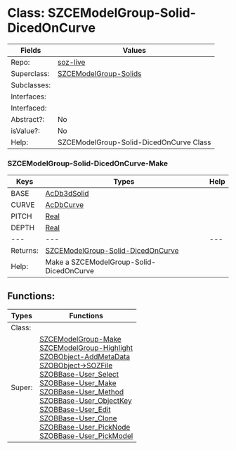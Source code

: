 
# Class:	SZCEModelGroup-Solid-DicedOnCurve

| Fields | Values |
| --------- | --------- |
| Repo: | [soz-live](/repos/soz-live.html) |
| Superclass: | [SZCEModelGroup-Solids](SZCEModelGroup-Solids.html) |
| Subclasses: |  |
| Interfaces: |  |
| Interfaced: |  |
| Abstract?: | No |
| isValue?: | No |
| Help: | SZCEModelGroup-Solid-DicedOnCurve Class |

### SZCEModelGroup-Solid-DicedOnCurve-Make

| Keys | Types | Help |
| --------- | --------- | --------- |
| BASE | [AcDb3dSolid](AcDb3dSolid.html) |  |
| CURVE | [AcDbCurve](AcDbCurve.html) |  |
| PITCH | [Real](Real.html) |  |
| DEPTH | [Real](Real.html) |  |
| --- | --- | --- |
| Returns: | [SZCEModelGroup-Solid-DicedOnCurve](SZCEModelGroup-Solid-DicedOnCurve.html) |
| Help: | Make a SZCEModelGroup-Solid-DicedOnCurve |


## Functions:

| Types | Functions |
| --------- | --------- |
| Class: |  |
| Super: | [SZCEModelGroup-Make](SZCEModelGroup.html) <br> [SZCEModelGroup-Highlight](SZCEModelGroup.html) <br> [SZOBObject-AddMetaData](SZOBObject.html) <br> [SZOBObject->SOZFile](SZOBObject.html) <br> [SZOBBase-User_Select](SZOBBase.html) <br> [SZOBBase-User_Make](SZOBBase.html) <br> [SZOBBase-User_Method](SZOBBase.html) <br> [SZOBBase-User_ObjectKey](SZOBBase.html) <br> [SZOBBase-User_Edit](SZOBBase.html) <br> [SZOBBase-User_Clone](SZOBBase.html) <br> [SZOBBase-User_PickNode](SZOBBase.html) <br> [SZOBBase-User_PickModel](SZOBBase.html) |


